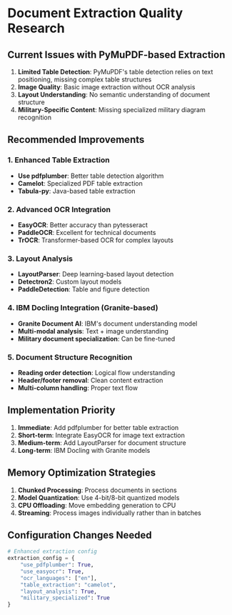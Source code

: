 # Document Extraction Quality Research

## Current Issues with PyMuPDF-based Extraction

1. **Limited Table Detection**: PyMuPDF's table detection relies on text positioning, missing complex table structures
2. **Image Quality**: Basic image extraction without OCR analysis
3. **Layout Understanding**: No semantic understanding of document structure
4. **Military-Specific Content**: Missing specialized military diagram recognition

## Recommended Improvements

### 1. Enhanced Table Extraction
- **Use pdfplumber**: Better table detection algorithm
- **Camelot**: Specialized PDF table extraction
- **Tabula-py**: Java-based table extraction

### 2. Advanced OCR Integration
- **EasyOCR**: Better accuracy than pytesseract
- **PaddleOCR**: Excellent for technical documents
- **TrOCR**: Transformer-based OCR for complex layouts

### 3. Layout Analysis
- **LayoutParser**: Deep learning-based layout detection
- **Detectron2**: Custom layout models
- **PaddleDetection**: Table and figure detection

### 4. IBM Docling Integration (Granite-based)
- **Granite Document AI**: IBM's document understanding model
- **Multi-modal analysis**: Text + image understanding
- **Military document specialization**: Can be fine-tuned

### 5. Document Structure Recognition
- **Reading order detection**: Logical flow understanding
- **Header/footer removal**: Clean content extraction
- **Multi-column handling**: Proper text flow

## Implementation Priority

1. **Immediate**: Add pdfplumber for better table extraction
2. **Short-term**: Integrate EasyOCR for image text extraction  
3. **Medium-term**: Add LayoutParser for document structure
4. **Long-term**: IBM Docling with Granite models

## Memory Optimization Strategies

1. **Chunked Processing**: Process documents in sections
2. **Model Quantization**: Use 4-bit/8-bit quantized models
3. **CPU Offloading**: Move embedding generation to CPU
4. **Streaming**: Process images individually rather than in batches

## Configuration Changes Needed

```python
# Enhanced extraction config
extraction_config = {
    "use_pdfplumber": True,
    "use_easyocr": True,
    "ocr_languages": ["en"],
    "table_extraction": "camelot",
    "layout_analysis": True,
    "military_specialized": True
}
```